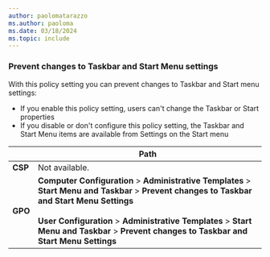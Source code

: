```yaml
---
author: paolomatarazzo
ms.author: paoloma
ms.date: 03/18/2024
ms.topic: include
---
```


### Prevent changes to Taskbar and Start Menu settings

With this policy setting you can prevent changes to Taskbar and Start menu settings:

- If you enable this policy setting, users can't change the Taskbar or Start properties
- If you disable or don't configure this policy setting, the Taskbar and Start Menu items are available from Settings on the Start menu

|  | Path |
|--|--|
| **CSP** | Not available. |
| **GPO** | **Computer Configuration** > **Administrative Templates** > **Start Menu and Taskbar** > **Prevent changes to Taskbar and Start Menu Settings**<br><br> **User Configuration** > **Administrative Templates** > **Start Menu and Taskbar** > **Prevent changes to Taskbar and Start Menu Settings**|
